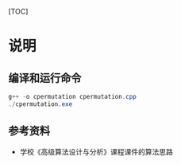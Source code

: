 [TOC]

# 说明

## 编译和运行命令

```powershell
g++ -o cpermutation cpermutation.cpp
./cpermutation.exe
```

## 参考资料

- 学校《高级算法设计与分析》课程课件的算法思路